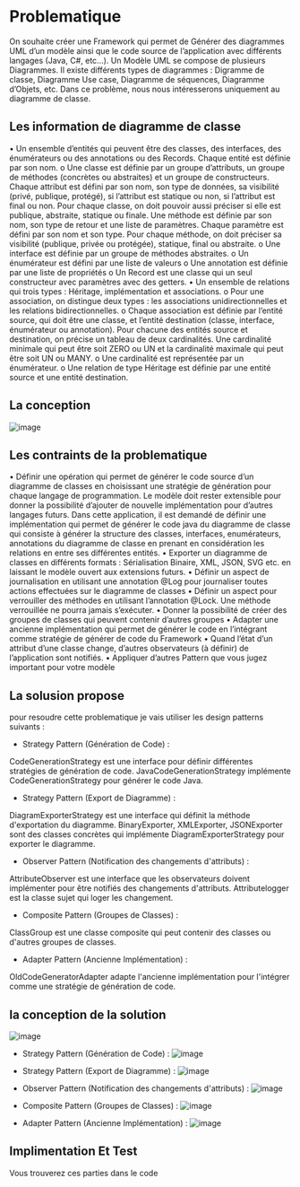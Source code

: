 # Problematique
On souhaite créer une Framework qui permet de Générer des diagrammes UML d’un modèle ainsi que
le code source de l’application avec différents langages (Java, C#, etc...).
Un Modèle UML se compose de plusieurs Diagrammes. Il existe différents types de diagrammes :
Digramme de classe, Diagramme Use case, Diagramme de séquences, Diagramme d’Objets, etc. Dans
ce problème, nous nous intéresserons uniquement au diagramme de classe.
## Les information de diagramme de classe
• Un ensemble d’entités qui peuvent être des classes, des interfaces, des énumérateurs ou des
annotations ou des Records. Chaque entité est définie par son nom.
    o Une classe est définie par un groupe d’attributs, un groupe de méthodes (concrètes
ou abstraites) et un groupe de constructeurs. Chaque attribut est défini par son nom,
son type de données, sa visibilité (privé, publique, protégé), si l’attribut est statique
ou non, si l’attribut est final ou non. Pour chaque classe, on doit pouvoir aussi préciser
si elle est publique, abstraite, statique ou finale. Une méthode est définie par son
nom, son type de retour et une liste de paramètres. Chaque paramètre est défini par
son nom et son type. Pour chaque méthode, on doit préciser sa visibilité (publique,
privée ou protégée), statique, final ou abstraite.
    o Une interface est définie par un groupe de méthodes abstraites.
    o Un énumérateur est défini par une liste de valeurs
    o Une annotation est définie par une liste de propriétés
    o Un Record est une classe qui un seul constructeur avec paramètres avec des getters.
• Un ensemble de relations qui trois types : Héritage, implémentation et associations.
    o Pour une association, on distingue deux types : les associations unidirectionnelles et
les relations bidirectionnelles.
    o Chaque association est définie par l’entité source, qui doit être une classe, et l’entité
destination (classe, interface, énumérateur ou annotation). Pour chacune des entités
source et destination, on précise un tableau de deux cardinalités. Une cardinalité
minimale qui peut être soit ZERO ou UN et la cardinalité maximale qui peut être soit
UN ou MANY.
    o Une cardinalité est représentée par un énumérateur.
    o Une relation de type Héritage est définie par une entité source et une entité
destination.
## La conception
![image](https://github.com/ahmederaoui/Design-Patterns/assets/96418903/4cb7eb85-e9bc-472a-8160-9ee2aee052a5)
## Les contraints de la problematique 
• Définir une opération qui permet de générer le code source d’un diagramme de classes en
choisissant une stratégie de génération pour chaque langage de programmation. Le modèle
doit rester extensible pour donner la possibilité d’ajouter de nouvelle implémentation pour
d’autres langages futurs. Dans cette application, il est demandé de définir une implémentation
qui permet de générer le code java du diagramme de classe qui consiste à générer la structure
des classes, interfaces, enumérateurs, annotations du diagramme de classe en prenant en
considération les relations en entre ses différentes entités.
• Exporter un diagramme de classes en différents formats : Sérialisation Binaire, XML, JSON, SVG
etc. en laissant le modèle ouvert aux extensions futurs.
• Définir un aspect de journalisation en utilisant une annotation @Log pour journaliser toutes
actions effectuées sur le diagramme de classes
• Définir un aspect pour verrouiller des méthodes en utilisant l’annotation @Lock. Une méthode
verrouillée ne pourra jamais s’exécuter.
• Donner la possibilité de créer des groupes de classes qui peuvent contenir d’autres groupes
• Adapter une ancienne implémentation qui permet de générer le code en l’intégrant comme
stratégie de générer de code du Framework
• Quand l’état d’un attribut d’une classe change, d’autres observateurs (à définir) de
l’application sont notifiés.
• Appliquer d’autres Pattern que vous jugez important pour votre modèle
## La solusion propose
pour resoudre cette problematique je vais utiliser les design patterns suivants :

- Strategy Pattern (Génération de Code) :

CodeGenerationStrategy est une interface pour définir différentes stratégies de génération de code.
JavaCodeGenerationStrategy implémente CodeGenerationStrategy pour générer le code Java.

- Strategy Pattern (Export de Diagramme) :

DiagramExporterStrategy est une interface qui définit la méthode d'exportation du diagramme.
BinaryExporter, XMLExporter, JSONExporter sont des classes concrètes qui implémente DiagramExporterStrategy pour exporter le diagramme.

- Observer Pattern (Notification des changements d'attributs) :

AttributeObserver est une interface que les observateurs doivent implémenter pour être notifiés des changements d'attributs.
Attributelogger est la classe sujet qui loger les changement.

- Composite Pattern (Groupes de Classes) :

ClassGroup est une classe composite qui peut contenir des classes ou d'autres groupes de classes.

- Adapter Pattern (Ancienne Implémentation) :

OldCodeGeneratorAdapter adapte l'ancienne implémentation pour l'intégrer comme une stratégie de génération de code.
## la conception de la solution
![image](https://github.com/ahmederaoui/Design-Patterns/assets/96418903/26efc6dd-dfe6-4ddd-8677-bc670234c63e)
- Strategy Pattern (Génération de Code) :
  ![image](https://github.com/ahmederaoui/Design-Patterns/assets/96418903/6492e7ab-791e-444b-9d98-e641f1e394f5)

- Strategy Pattern (Export de Diagramme) :
  ![image](https://github.com/ahmederaoui/Design-Patterns/assets/96418903/987c4a00-9c71-4e59-a851-1a9737978771)

- Observer Pattern (Notification des changements d'attributs) :
  ![image](https://github.com/ahmederaoui/Design-Patterns/assets/96418903/226cad59-1930-495d-aa72-edca5486736c)

- Composite Pattern (Groupes de Classes) :
  ![image](https://github.com/ahmederaoui/Design-Patterns/assets/96418903/1eef9f4d-736f-4d89-a621-8839641f9863)

- Adapter Pattern (Ancienne Implémentation) :
  ![image](https://github.com/ahmederaoui/Design-Patterns/assets/96418903/0cc4834a-bd47-4106-8b2f-86eb36b3e511)
## Implimentation Et Test
Vous trouverez ces parties dans le code 
